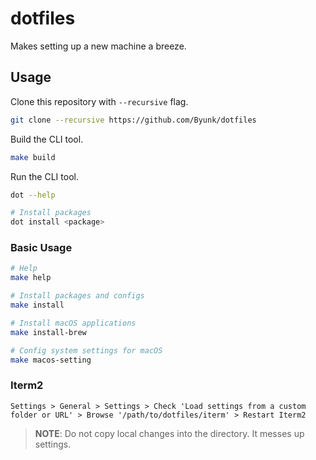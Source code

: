 # dotfiles

Makes setting up a new machine a breeze.

## Usage

Clone this repository with `--recursive` flag.

```bash
git clone --recursive https://github.com/Byunk/dotfiles
```

Build the CLI tool.

```bash
make build
```

Run the CLI tool.

```bash
dot --help

# Install packages
dot install <package>
```

### Basic Usage

```bash
# Help
make help 

# Install packages and configs
make install

# Install macOS applications
make install-brew

# Config system settings for macOS
make macos-setting
```

### Iterm2

`Settings > General > Settings > Check 'Load settings from a custom folder or URL' > Browse '/path/to/dotfiles/iterm' > Restart Iterm2`

> **NOTE**: Do not copy local changes into the directory. It messes up settings.
